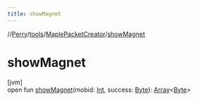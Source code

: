 ```yaml
---
title: showMagnet
---
```

//[Perry](../../../index.html)/[tools](../index.html)/[MaplePacketCreator](index.html)/[showMagnet](show-magnet.html)



# showMagnet



[jvm]\
open fun [showMagnet](show-magnet.html)(mobid: [Int](https://kotlinlang.org/api/latest/jvm/stdlib/kotlin/-int/index.html), success: [Byte](https://kotlinlang.org/api/latest/jvm/stdlib/kotlin/-byte/index.html)): [Array](https://kotlinlang.org/api/latest/jvm/stdlib/kotlin/-array/index.html)<[Byte](https://kotlinlang.org/api/latest/jvm/stdlib/kotlin/-byte/index.html)>




